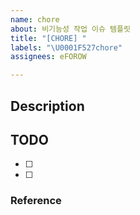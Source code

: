 ```yaml
---
name: chore
about: 비기능성 작업 이슈 템플릿
title: "[CHORE] "
labels: "\U0001F527chore"
assignees: eFOROW

---
```


## Description


## TODO
- [ ] 
- [ ] 

### Reference
